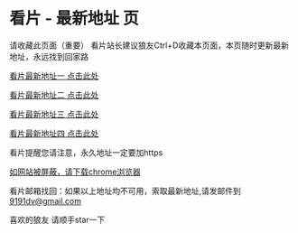 # 看片 - 最新地址 页

请收藏此页面（重要）
看片站长建议狼友Ctrl+D收藏本页面，本页随时更新最新地址，永远找到回家路

[看片最新地址一 点击此处](https://52091dv36.com) 

[看片最新地址二 点击此处](https://52091dv37.com) 

[看片最新地址三 点击此处](https://52091dv38.com) 

[看片最新地址四 点击此处](https://52091dv39.com)  

看片提醒您请注意，永久地址一定要加https

[如网站被屏蔽，请下载chrome浏览器](https://8xe23.com/chrome_93.0.4577.82.apk) 

看片邮箱找回：如果以上地址均不可用，索取最新地址,请发邮件到 9191dv@gmail.com

喜欢的狼友 请顺手star一下
